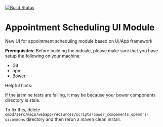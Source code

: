 [![Build Status](https://travis-ci.org/openmrs/openmrs-module-appointmentschedulingui.svg?branch=master)](https://travis-ci.org/openmrs/openmrs-module-appointmentschedulingui)

Appointment Scheduling UI Module
=================================

New UI for appointment scheduling module based on UI/App framework

**Prerequisites:** Before building the mdoule, please make sure that you have setup the following on your machine:  
* Git
* npm
* Bower

Helpful hints:

If the jasmine tests are failing, it may be because your bower components directory is stale.

To fix this, delete `omod/serc/main/webapp/reosurces/scripts/bower_components.openmrs-uicommons` directory and then rerun a maven clean install.


